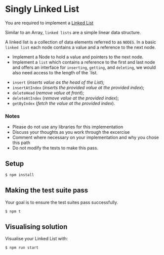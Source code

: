 # Singly Linked List

You are required to implement a [Linked List](https://en.wikipedia.org/wiki/Linked_list)

Similar to an Array, `linked lists` are a simple linear data structure.

A linked list is a collection of data elements referred to as `NODES`. 
In a basic `linked list` each node contains a value and a reference to the next node.

* Implement a Node to hold a value and pointers to the next node. 
* Implement a `list` which contains a reference to the first and last node and offers an interface for `inserting`, `getting`, and `deleting`, we would also need access to the length of the `list.

- `insert` (*inserts value as the head of the List*);
- `insertAtIndex` (*inserts the provided value at the provided index*);
- `deleteHead` (*remove value at front*);
- `deleteAtIndex` (*remove value at the provided index*);
- `getByIndex` (*fetch the value at the provided index*).


### Notes
- Please do not use any libraries for this implementation 
- Discuss your thoughts as you work through the excercise
- Comment where necessary on your implementation and why you chose this path
- Do not modify the tests to make this pass.

## Setup

```bash
$ npm install
```

## Making the test suite pass
Your goal is to ensure the test suites pass successfully.

```bash
$ npm t
```

## Visualising solution

Visualise your Linked List with:

```bash
$ npm run start
```
